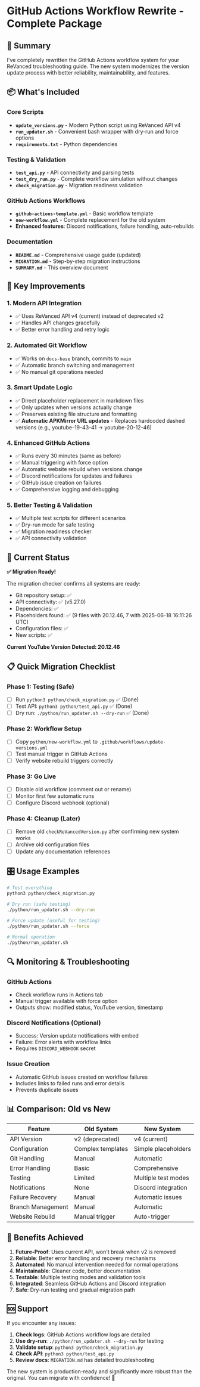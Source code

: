 # GitHub Actions Workflow Rewrite - Complete Package

## 🎯 Summary

I've completely rewritten the GitHub Actions workflow system for your ReVanced troubleshooting guide. The new system modernizes the version update process with better reliability, maintainability, and features.

## 📦 What's Included

### Core Scripts
- **`update_versions.py`** - Modern Python script using ReVanced API v4
- **`run_updater.sh`** - Convenient bash wrapper with dry-run and force options  
- **`requirements.txt`** - Python dependencies

### Testing & Validation
- **`test_api.py`** - API connectivity and parsing tests
- **`test_dry_run.py`** - Complete workflow simulation without changes
- **`check_migration.py`** - Migration readiness validation

### GitHub Actions Workflows
- **`github-actions-template.yml`** - Basic workflow template
- **`new-workflow.yml`** - Complete replacement for the old system
- **Enhanced features**: Discord notifications, failure handling, auto-rebuilds

### Documentation
- **`README.md`** - Comprehensive usage guide (updated)
- **`MIGRATION.md`** - Step-by-step migration instructions
- **`SUMMARY.md`** - This overview document

## 🚀 Key Improvements

### 1. Modern API Integration
- ✅ Uses ReVanced API v4 (current) instead of deprecated v2
- ✅ Handles API changes gracefully
- ✅ Better error handling and retry logic

### 2. Automated Git Workflow
- ✅ Works on `docs-base` branch, commits to `main`
- ✅ Automatic branch switching and management
- ✅ No manual git operations needed

### 3. Smart Update Logic
- ✅ Direct placeholder replacement in markdown files
- ✅ Only updates when versions actually change
- ✅ Preserves existing file structure and formatting
- ✅ **Automatic APKMirror URL updates** - Replaces hardcoded dashed versions (e.g., youtube-19-43-41 → youtube-20-12-46)

### 4. Enhanced GitHub Actions
- ✅ Runs every 30 minutes (same as before)
- ✅ Manual triggering with force option
- ✅ Automatic website rebuild when versions change
- ✅ Discord notifications for updates and failures
- ✅ GitHub issue creation on failures
- ✅ Comprehensive logging and debugging

### 5. Better Testing & Validation
- ✅ Multiple test scripts for different scenarios
- ✅ Dry-run mode for safe testing
- ✅ Migration readiness checker
- ✅ API connectivity validation

## 🔧 Current Status

**✅ Migration Ready!** 

The migration checker confirms all systems are ready:
- Git repository setup: ✅
- API connectivity: ✅ (v5.27.0)
- Dependencies: ✅
- Placeholders found: ✅ (9 files with 20.12.46, 7 with 2025-06-18 16:11:26 UTC)
- Configuration files: ✅
- New scripts: ✅

**Current YouTube Version Detected: 20.12.46**

## 📋 Quick Migration Checklist

### Phase 1: Testing (Safe)
- [ ] Run `python3 python/check_migration.py` ✅ (Done)
- [ ] Test API: `python3 python/test_api.py` ✅ (Done)
- [ ] Dry run: `./python/run_updater.sh --dry-run` ✅ (Done)

### Phase 2: Workflow Setup
- [ ] Copy `python/new-workflow.yml` to `.github/workflows/update-versions.yml`
- [ ] Test manual trigger in GitHub Actions
- [ ] Verify website rebuild triggers correctly

### Phase 3: Go Live
- [ ] Disable old workflow (comment out or rename)
- [ ] Monitor first few automatic runs
- [ ] Configure Discord webhook (optional)

### Phase 4: Cleanup (Later)
- [ ] Remove old `checkReVancedVersion.py` after confirming new system works
- [ ] Archive old configuration files
- [ ] Update any documentation references

## 🎛️ Usage Examples

```bash
# Test everything
python3 python/check_migration.py

# Dry run (safe testing)
./python/run_updater.sh --dry-run

# Force update (useful for testing)
./python/run_updater.sh --force

# Normal operation
./python/run_updater.sh
```

## 🔍 Monitoring & Troubleshooting

### GitHub Actions
- Check workflow runs in Actions tab
- Manual trigger available with force option
- Outputs show: modified status, YouTube version, timestamp

### Discord Notifications (Optional)
- Success: Version update notifications with embed
- Failure: Error alerts with workflow links
- Requires `DISCORD_WEBHOOK` secret

### Issue Creation
- Automatic GitHub issues created on workflow failures
- Includes links to failed runs and error details
- Prevents duplicate issues

## 📊 Comparison: Old vs New

| Feature | Old System | New System |
|---------|------------|------------|
| API Version | v2 (deprecated) | v4 (current) |
| Configuration | Complex templates | Simple placeholders |
| Git Handling | Manual | Automatic |
| Error Handling | Basic | Comprehensive |
| Testing | Limited | Multiple test modes |
| Notifications | None | Discord integration |
| Failure Recovery | Manual | Automatic issues |
| Branch Management | Manual | Automatic |
| Website Rebuild | Manual trigger | Auto-trigger |

## 🎉 Benefits Achieved

1. **Future-Proof**: Uses current API, won't break when v2 is removed
2. **Reliable**: Better error handling and recovery mechanisms  
3. **Automated**: No manual intervention needed for normal operations
4. **Maintainable**: Cleaner code, better documentation
5. **Testable**: Multiple testing modes and validation tools
6. **Integrated**: Seamless GitHub Actions and Discord integration
7. **Safe**: Dry-run testing and gradual migration path

## 🆘 Support

If you encounter any issues:

1. **Check logs**: GitHub Actions workflow logs are detailed
2. **Use dry-run**: `./python/run_updater.sh --dry-run` for testing
3. **Validate setup**: `python3 python/check_migration.py`
4. **Check API**: `python3 python/test_api.py`
5. **Review docs**: `MIGRATION.md` has detailed troubleshooting

The new system is production-ready and significantly more robust than the original. You can migrate with confidence! 🚀
